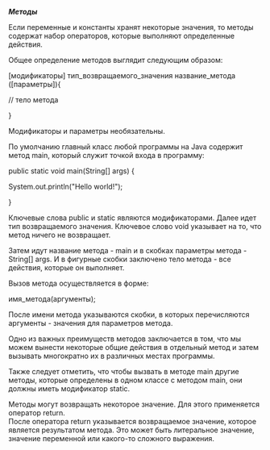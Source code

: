
***Методы***

Если переменные и константы хранят некоторые значения, то методы содержат  набор операторов, которые выполняют определенные действия.

Общее определение методов выглядит следующим образом:

[модификаторы] тип_возвращаемого_значения название_метода ([параметры]){

// тело метода

}

Модификаторы и параметры необязательны.

По умолчанию главный класс любой программы на Java содержит метод main, который служит точкой входа в программу:

public static void main(String[] args) {

System.out.println("Hello world!");

}

Ключевые слова public и static являются модификаторами. Далее идет тип возвращаемого значения. Ключевое слово void 
указывает на то, что метод ничего не возвращает.

Затем идут название метода - main и в скобках параметры метода - String[] args. И в фигурные скобки заключено тело 
метода - все действия, которые он выполняет.

Вызов метода осуществляется в форме:

имя_метода(аргументы);

После имени метода указываются скобки, в которых перечисляются аргументы - значения для параметров метода.

Одно из важных преимуществ методов заключается в том, что  мы можем вынести некоторые общие действия в отдельный 
метод и затем вызывать многократно их в различных местах программы.

Также следует отметить, что чтобы вызвать в методе main другие методы, которые определены в одном классе с методом main,
они должны иметь модификатор static.    
  
Методы могут возвращать некоторое значение. Для этого применяется оператор return.  
После оператора return указывается возвращаемое значение, которое является результатом метода. Это может быть литеральное значение, значение переменной или какого-то сложного выражения.